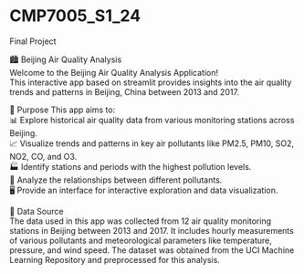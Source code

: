 # CMP7005_S1_24
Final Project

🏙️ Beijing Air Quality Analysis<br>
Welcome to the Beijing Air Quality Analysis Application!<br>
This interactive app based on streamlit provides insights into the air quality trends and patterns in Beijing, China between 2013 and 2017.<br>

🎯 Purpose
This app aims to:
<br>
📊 Explore historical air quality data from various monitoring stations across Beijing.<br>
📈 Visualize trends and patterns in key air pollutants like PM2.5, PM10, SO2, NO2, CO, and O3.<br>
🏭 Identify stations and periods with the highest pollution levels.<br>
🔗 Analyze the relationships between different pollutants.<br>
🖥️ Provide an interface for interactive exploration and data visualization.<br>

📂 Data Source<br>
The data used in this app was collected from 12 air quality monitoring stations in Beijing between 2013 and 2017.
It includes hourly measurements of various pollutants and meteorological parameters like temperature, pressure, and wind speed.
The dataset was obtained from the UCI Machine Learning Repository and preprocessed for this analysis.
